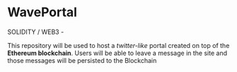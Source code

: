 # WavePortal

SOLIDITY / WEB3 - 

This repository will be used to host a *twitter-like* portal created on top of the **Ethereum blockchain**. Users will be able to leave a message in the site and those messages will be persisted to the Blockchain
